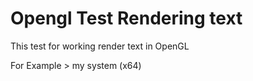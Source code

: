 # Opengl Test Rendering text

This test for working render text in OpenGL

For Example > my system (x64)
